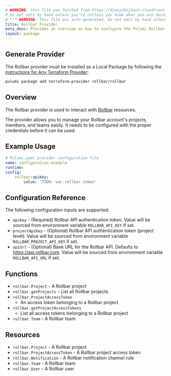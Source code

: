 ```yaml
---
# WARNING: this file was fetched from https://djoiyj6oj2oxz.cloudfront.net/docs/registry.opentofu.org/rollbar/rollbar/1.16.0/index.md
# Do not edit by hand unless you're certain you know what you are doing!
# *** WARNING: This file was auto-generated. Do not edit by hand unless you're certain you know what you are doing! ***
title: Rollbar Provider
meta_desc: Provides an overview on how to configure the Pulumi Rollbar provider.
layout: package
---
```


## Generate Provider

The Rollbar provider must be installed as a Local Package by following the [instructions for Any Terraform Provider](https://www.pulumi.com/registry/packages/terraform-provider/):

```bash
pulumi package add terraform-provider rollbar/rollbar
```
## Overview

The Rollbar provider is used to interact with [Rollbar](https://rollbar.com)
resources.

The provider allows you to manage your Rollbar account's projects, members, and
teams easily. It needs to be configured with the proper credentials before it
can be used.
## Example Usage

```yaml
# Pulumi.yaml provider configuration file
name: configuration-example
runtime:
config:
    rollbar:apiKey:
        value: 'TODO: var.rollbar_token'

```
## Configuration Reference

The following configuration inputs are supported:

* `apiKey` - (Required) Rollbar API authentication token. Value will be
  sourced from environment variable `ROLLBAR_API_KEY` if set.
* `projectApiKey` - (Optional) Rollbar API authentication token (project level).
  Value will be sourced from environment variable `ROLLBAR_PROJECT_API_KEY` if set.
* `apiUrl` - (Optional) Base URL for the Rollbar API.  Defaults to
  <https://api.rollbar.com>.  Value will be sourced from environment variable
  `ROLLBAR_API_URL` if set.
## Functions

* `rollbar.Project` - A Rollbar project
* `rollbar.getProjects` - List all Rollbar
  projects
* `rollbar.ProjectAccessToken`
  - An access token belonging to a Rollbar project
* `rollbar.getProjectAccessTokens`
  - List all access tokens belonging to a Rollbar project
* `rollbar.Team` - A Rollbar team
## Resources

* `rollbar.Project` - A Rollbar project
* `rollbar.ProjectAccessToken` - A
  Rollbar project access token
* `rollbar.Notification` - A Rollbar notification
  channel rule
* `rollbar.Team` - A Rollbar team
* `rollbar.User` - A Rollbar user